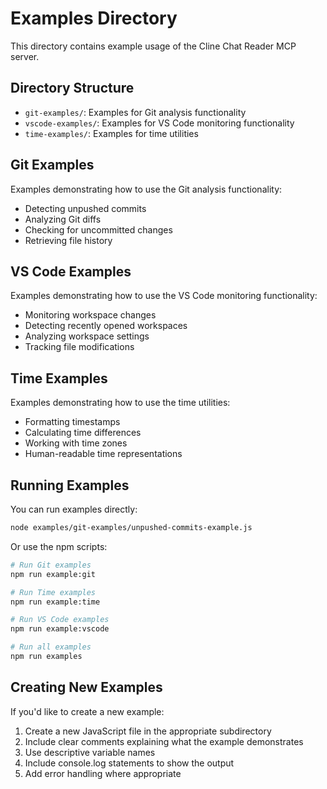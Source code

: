 # Examples Directory

This directory contains example usage of the Cline Chat Reader MCP server.

## Directory Structure

- `git-examples/`: Examples for Git analysis functionality
- `vscode-examples/`: Examples for VS Code monitoring functionality
- `time-examples/`: Examples for time utilities

## Git Examples

Examples demonstrating how to use the Git analysis functionality:

- Detecting unpushed commits
- Analyzing Git diffs
- Checking for uncommitted changes
- Retrieving file history

## VS Code Examples

Examples demonstrating how to use the VS Code monitoring functionality:

- Monitoring workspace changes
- Detecting recently opened workspaces
- Analyzing workspace settings
- Tracking file modifications

## Time Examples

Examples demonstrating how to use the time utilities:

- Formatting timestamps
- Calculating time differences
- Working with time zones
- Human-readable time representations

## Running Examples

You can run examples directly:

```bash
node examples/git-examples/unpushed-commits-example.js
```

Or use the npm scripts:

```bash
# Run Git examples
npm run example:git

# Run Time examples
npm run example:time

# Run VS Code examples
npm run example:vscode

# Run all examples
npm run examples
```

## Creating New Examples

If you'd like to create a new example:

1. Create a new JavaScript file in the appropriate subdirectory
2. Include clear comments explaining what the example demonstrates
3. Use descriptive variable names
4. Include console.log statements to show the output
5. Add error handling where appropriate
